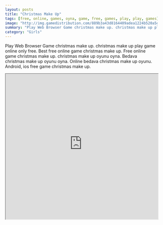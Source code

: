 ```yaml
---
layout: posts
title: "Christmas Make Up"
tags: [free, online, games, oyna, game, free, games, play, play, games]
image: "http://img.gamedistribution.com/889b3a43d8164409adea1224b520a5dc.jpg"
summary: "Play Web Browser Game christmas make up. christmas make up play game online only free. Best free online game christmas make up. Free online game christmas make up. christmas make up oyunu oyna. Bedava christmas make up oyunu oyna. Online bedava christmas make up oyunu. Android, ios free game christmas make up."
category: "Girls"
---
```


Play Web Browser Game christmas make up. christmas make up play game online only free. Best free online game christmas make up. Free online game christmas make up. christmas make up oyunu oyna. Bedava christmas make up oyunu oyna. Online bedava christmas make up oyunu. Android, ios free game christmas make up.

<iframe width="100%" height="480px;" src="http://flash.gamedistribution.com?game=889b3a43d8164409adea1224b520a5dc"></iframe>